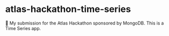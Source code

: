# atlas-hackathon-time-series
💚 My submission for the Atlas Hackathon sponsored by MongoDB. This is a Time Series app.
